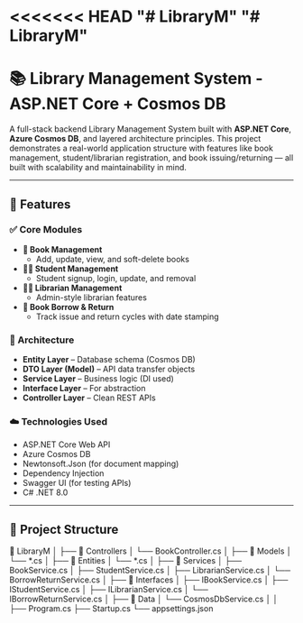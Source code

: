 <<<<<<< HEAD
"# LibraryM" 
"# LibraryM" 
=======
# 📚 Library Management System - ASP.NET Core + Cosmos DB

A full-stack backend Library Management System built with **ASP.NET Core**, **Azure Cosmos DB**, and layered architecture principles. This project demonstrates a real-world application structure with features like book management, student/librarian registration, and book issuing/returning — all built with scalability and maintainability in mind.

---

## 🚀 Features

### ✅ Core Modules
- **📘 Book Management**  
  - Add, update, view, and soft-delete books
- **👨‍🎓 Student Management**  
  - Student signup, login, update, and removal
- **👨‍🏫 Librarian Management**  
  - Admin-style librarian features
- **🔁 Book Borrow & Return**  
  - Track issue and return cycles with date stamping

### 🧱 Architecture
- **Entity Layer** – Database schema (Cosmos DB)
- **DTO Layer (Model)** – API data transfer objects
- **Service Layer** – Business logic (DI used)
- **Interface Layer** – For abstraction
- **Controller Layer** – Clean REST APIs

### ☁️ Technologies Used
- ASP.NET Core Web API
- Azure Cosmos DB
- Newtonsoft.Json (for document mapping)
- Dependency Injection
- Swagger UI (for testing APIs)
- C# .NET 8.0

---

## 📁 Project Structure

📁 LibraryM
│
├── 📁 Controllers
│   └── BookController.cs
│
├── 📁 Models
│   └── *.cs
│
├── 📁 Entities
│   └── *.cs
│
├── 📁 Services
│   ├── BookService.cs
│   ├── StudentService.cs
│   ├── LibrarianService.cs
│   └── BorrowReturnService.cs
│
├── 📁 Interfaces
│   ├── IBookService.cs
│   ├── IStudentService.cs
│   ├── ILibrarianService.cs
│   └── IBorrowReturnService.cs
│
├── 📁 Data
│   └── CosmosDbService.cs
│
│
├── Program.cs
├── Startup.cs
└── appsettings.json



























































